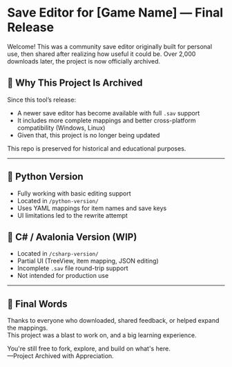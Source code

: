 # Save Editor for [Game Name] — Final Release

Welcome! This was a community save editor originally built for personal use, then shared after realizing how useful it could be. Over 2,000 downloads later, the project is now officially archived.

## 🧭 Why This Project Is Archived

Since this tool’s release:
- A newer save editor has become available with full `.sav` support
- It includes more complete mappings and better cross-platform compatibility (Windows, Linux)
- Given that, this project is no longer being updated

This repo is preserved for historical and educational purposes.

---

## 🐍 Python Version
- Fully working with basic editing support
- Located in `/python-version/`
- Uses YAML mappings for item names and save keys
- UI limitations led to the rewrite attempt

## 🧩 C# / Avalonia Version (WIP)
- Located in `/csharp-version/`
- Partial UI (TreeView, item mapping, JSON editing)
- Incomplete `.sav` file round-trip support
- Not intended for production use

---

## 💬 Final Words

Thanks to everyone who downloaded, shared feedback, or helped expand the mappings.  
This project was a blast to work on, and a big learning experience.

You're still free to fork, explore, and build on what's here.  
—Project Archived with Appreciation.
